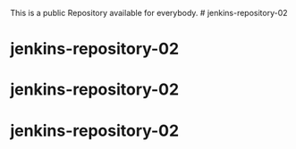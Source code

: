 This is a public Repository available for everybody. # jenkins-repository-02
# jenkins-repository-02
# jenkins-repository-02
# jenkins-repository-02
